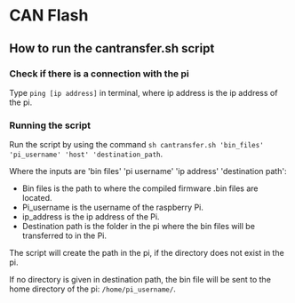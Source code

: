 # CAN Flash

## How to run the cantransfer.sh script

### Check if there is a connection with the pi

Type ``ping [ip address]`` in terminal, where ip address is the ip address of the pi.

### Running the script

Run the script by using the command ``sh cantransfer.sh 'bin_files' 'pi_username' 'host' 'destination_path``.

Where the inputs are 'bin files' 'pi username' 'ip address' 'destination path':

- Bin files is the path to where the compiled firmware .bin files are located.
- Pi_username is the username of the raspberry Pi.
- ip_address is the ip address of the Pi.
- Destination path is the folder in the pi where the bin files will be transferred to in the Pi.

The script will create the path in the pi, if the directory does not exist in the pi.

If no directory is given in destination path, the bin file will be sent to the home directory of the pi: ``/home/pi_username/``.

